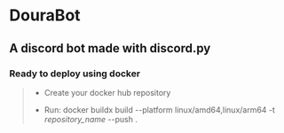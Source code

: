 # DouraBot

## A discord bot made with discord.py

### Ready to deploy using docker

> -   Create your docker hub repository
>
> -   Run: docker buildx build --platform linux/amd64,linux/arm64 -t _repository_name_ --push .
